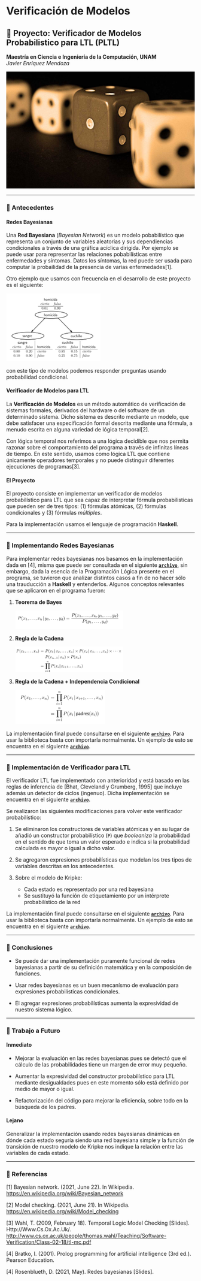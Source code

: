 # Verificación de Modelos
## :rocket: Proyecto: Verificador de Modelos Probabilistico para LTL (PLTL)
**Maestría en Ciencia e Ingeniería de la Computación, UNAM**   
*Javier Enríquez Mendoza*   

<img src="images/portada.jpeg" width="100%" height="10%">

---

### :large_orange_diamond: Antecedentes

#### Redes Bayesianas

Una **Red Bayesiana** (*Bayesian Network*) es un modelo pobabilístico que representa un conjunto de variables aleatorias y sus dependiencias condicionales a través de una gráfica acíclica dirigida. Por ejemplo se puede usar para representar las relaciones pobabilísticas entre enfermedades y síntomas. Datos los síntomas, la red puede ser usada para computar la probailidad de la presencia de varias enfermedades[1].

Otro ejemplo que usamos con frecuencia en el desarrollo de este proyecto es el siguiente:

<img src="images/imagen1.png" height="10%" width="50%">

con este tipo de modelos podemos responder preguntas usando probabilidad condicional.

#### Verificador de Modelos para LTL 

La **Verificación de Modelos** es un método automático de verificación de sistemas formales, derivados del hardware o del software de un determinado sistema. Dicho sistema es descrito mediante un modelo, que debe satisfacer una especificación formal descrita mediante una fórmula, a menudo escrita en alguna variedad de lógica temporal[2].

Con lógica temporal nos referimos a una lógica decidible que nos permita razonar sobre el comportamiento del programa a través de infinitas líneas de tiempo. En este sentido, usamos como lógica LTL que contiene únicamente operadores temporales y no puede distinguir diferentes ejecuciones de programas[3]. 

#### El Proyecto

El proyecto consiste en implementar un verificador de modelos probabilístico para LTL que sea capaz de interpretar fórmula probabilisticas que pueden ser de tres tipos: (1) fórmulas atómicas, (2) fórmulas condicionales y (3) fórmulas *múltiples*.

Para la implementación usamos el lenguaje de programación **Haskell**.

---


### :large_orange_diamond: Implementando Redes Bayesianas

Para implementar redes bayesianas nos basamos en la implementación dada en [4], misma que puede ser consultada en el siguiente [**`archivo`**](src/red_bayesiana.pl), sin embargo, dada la esencia de la Programación Lógica presente en el programa, se tuvieron que analizar distintos casos a fin de no hacer sólo una trauducción a **Haskell** y entenderlos. Algunos conceptos relevantes que se aplicaron en el programa fueron:

1. **Teorema de Bayes**

    <img src="images/imagen3.png" height="60%" width="60%">

1. **Regla de la Cadena**

   <img src="images/imagen2.png" height="60%" width="60%">

1. **Regla de la Cadena + Independencia Condicional**

   <img src="images/imagen4.png" height="50%" width="50%">

La implementación final puede consultarse en el siguiente [**`archivo`**](src/bbn.hs). Para usar la biblioteca basta con importarla normalmente. Un ejemplo de esto se encuentra en el siguiente [**`archivo`**](src/test.hs).

---

### :large_orange_diamond: Implementación de Verificador para LTL

El verificador LTL fue implementado con anterioridad y está basado en las reglas de inferencia de [Bhat, Cleveland y Grumberg, 1995] que incluye además un detector de ciclos (ingenuo). Dicha implementación se encuentra en el siguiente [**`archivo`**](#).

Se realizaron las siguientes modificaciones para volver este verificador probabilístico:

1. Se eliminaron los constructores de variables atómicas y en su lugar de añadió un constructor probabilístico (`P`) que _booleaniza_ la probabilidad en el sentido de que toma un valor esperado e indica si la probabilidad calculada es mayor o igual a dicho valor.

2. Se agregaron expresiones probabilísticas que modelan los tres tipos de variables descritas en los antecedentes.

3. Sobre el modelo de Kripke:

   - Cada estado es representado por una red bayesiana
   - Se sustituyó la función de etiquetamiento por un intérprete probabilístico de la red

La implementación final puede consultarse en el siguiente [**`archivo`**](src/bbn.hs). Para usar la biblioteca basta con importarla normalmente. Un ejemplo de esto se encuentra en el siguiente [**`archivo`**](src/test.hs).

---

### :large_orange_diamond: Conclusiones

- Se puede dar una implementación puramente funcional de redes bayesianas a partir de su definición matemática y en la composición de funciones.

- Usar redes bayesianas es un buen mecanísmo de evaluación para expresiones probabilísticas condicionales.

- El agregar expresiones probabilísticas aumenta la expresividad de nuestro sistema lógico.

---

### :large_orange_diamond: Trabajo a Futuro

#### Inmediato

- Mejorar la evaluación en las redes bayesianas pues se detectó que el cálculo de las probabilidades tiene un margen de error muy pequeño.

- Aumentar la expresividad del constructor probabilístico para LTL mediante desigualdades pues en este momento sólo está definido por medio de mayor o igual.

- Refactorización del código para mejorar la eficiencia, sobre todo en la búsqueda de los padres.


#### Lejano

Generalizar la implementación usando redes bayesianas dinámicas en dónde cada estado seguría siendo una red bayesiana simple y la función de transición de nuestro modelo de Kripke nos indique la relación entre las variables de cada estado.

---


### :large_orange_diamond: Referencias

[1] Bayesian network. (2021, June 22). In Wikipedia. https://en.wikipedia.org/wiki/Bayesian_network

[2] Model checking. (2021, June 21). In Wikipedia. https://en.wikipedia.org/wiki/Model_checking

[3] Wahl, T. (2009, February 18). Temporal Logic Model Checking [Slides]. Http://Www.Cs.Ox.Ac.Uk/. http://www.cs.ox.ac.uk/people/thomas.wahl/Teaching/Software-Verification/Class-02-18/tl-mc.pdf

[4] Bratko, I. (2001). Prolog programming for artificial intelligence (3rd ed.). Pearson Education.

[4] Rosenblueth, D. (2021, May). Redes bayesianas [Slides].
